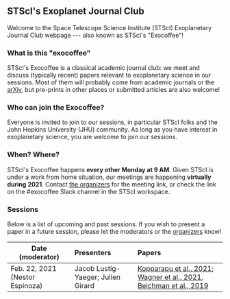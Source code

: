 ## STScI's Exoplanet Journal Club

Welcome to the Space Telescope Science Institute (STScI) Exoplanetary Journal Club webpage --- also known as STScI's "Exocoffee"!


### What is this "exocoffee"

STScI's Exocoffee is a classical academic journal club: we meet and discuss (typically recent) papers relevant to exoplanetary science in our sessions. Most of them will probably come from academic journals or the [arXiv](https://arxiv.org/list/astro-ph.EP/recent), but pre-prints in other places or submitted articles are also welcome!

### Who can join the Exocoffee?

Everyone is invited to join to our sessions, in particular STScI folks and the John Hopkins University (JHU) community. As long as you have interest in exoplanetary science, you are welcome to join our sessions.

### When? Where?

STScI's Exocoffee happens **every other Monday at 9 AM**. Given STScI is under a work from home situation, our meetings are happening **virtually during 2021**. Contact [the organizers](mailto:nespinoza@stsci.edu) for the meeting link, or check the link on the #exocoffee Slack channel in the STScI workspace.

### Sessions

Below is a list of upcoming and past sessions. If you wish to present a paper in a future session, please let the moderators or the [organizers](mailto:nespinoza@stsci.edu) 
know!

| Date (moderator)                 | Presenters                         | Papers         |
| ---------------------------------|:---------------------------------- | :--------------|
| Feb. 22, 2021 (Nestor Espinoza)  | Jacob Lustig-Yaeger; Julien Girard | [Kopparapu et al., 2021](https://arxiv.org/abs/2102.05027); [Wagner et al., 2021](https://arxiv.org/abs/2102.05159), [Beichman et al., 2019](https://arxiv.org/abs/1910.09709) |





